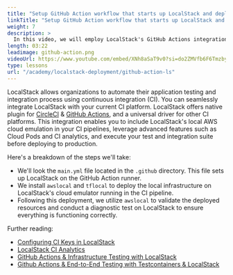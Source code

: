```yaml
---
title: "Setup GitHub Action workflow that starts up LocalStack and deploys the infrastructure"
linkTitle: "Setup GitHub Action workflow that starts up LocalStack and deploys the infrastructure"
weight: 7
description: >
  In this video, we will employ LocalStack's GitHub Actions integration to deploy our application's infrastructure on LocalStack. Additionally, we will perform a diagnostic test to validate the deployment, ensuring that the infrastructure is set up correctly. This will enable you to conduct cloud integration tests for your application and infrastructure.
length: 03:22
leadimage: github-action.png
videoUrl: https://www.youtube.com/embed/XNh8aSaT9v0?si=do2ZMVfb6F6Tmzby
type: lessons
url: "/academy/localstack-deployment/github-action-ls"
---
```


LocalStack allows organizations to automate their application testing and integration process using continuous integration (CI). You can seamlessly integrate LocalStack with your current CI platform. LocalStack offers native plugin for [CircleCI](https://circleci.com/developer/orbs/orb/localstack/platform) & [GitHub Actions](https://github.com/marketplace/actions/setup-localstack), and a universal driver for other CI platforms. This integration enables you to include LocalStack's local AWS cloud emulation in your CI pipelines, leverage advanced features such as Cloud Pods and CI analytics, and execute your test and integration suite before deploying to production.

Here's a breakdown of the steps we'll take:

- We'll look the `main.yml` file located in the `.github` directory. This file sets up LocalStack on the GitHub Action runner. 
- We install `awslocal` and `tflocal` to deploy the local infrastructure on LocalStack's cloud emulator running in the CI pipeline. 
- Following this deployment, we utilize `awslocal` to validate the deployed resources and conduct a diagnostic test on LocalStack to ensure everything is functioning correctly.

Further reading:

- [Configuring CI Keys in LocalStack](https://docs.localstack.cloud/user-guide/ci/ci-keys/)
- [LocalStack CI Analytics](https://docs.localstack.cloud/user-guide/ci/ci-analytics/)
- [GitHub Actions & Infrastructure Testing with LocalStack](https://hashnode.localstack.cloud/github-actions-infrastructure-testing-with-localstack)
- [Github Actions & End-to-End Testing with Testcontainers & LocalStack](https://hashnode.localstack.cloud/github-actions-end-to-end-testing-with-testcontainers-localstack)
